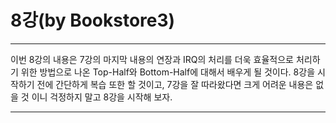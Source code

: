 # 8강\(by Bookstore3\)

---

이번 8강의 내용은 7강의 마지막 내용의 연장과 IRQ의 처리를 더욱 효율적으로 처리하기 위한 방법으로 나온 Top-Half와 Bottom-Half에 대해서 배우게 될 것이다. 8강을 시작하기 전에 간단하게 복습 또한 할 것이고, 7강을 잘 따라왔다면 크게 어려운 내용은 없을 것 이니 걱정하지 말고 8강을 시작해 보자.

---



